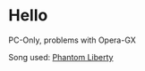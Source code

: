 # Hello

PC-Only, problems with Opera-GX

Song used:
[Phantom Liberty](https://www.youtube.com/watch?v=u15tEo0wsQI)
